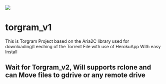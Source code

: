 ![](https://telegra.ph/file/2bb410c28a2ed55f74ce3.png)
# torgram_v1
This is Torgram Project based on the Aria2C library used for downloading/Leeching of the Torrent File with use of HerokuApp With easy Install 

## Wait for Torgram_v2, Will supports rclone and can Move files to gdrive or any remote drive
